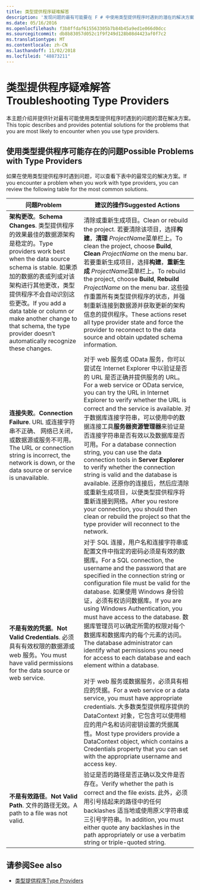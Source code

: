 ```yaml
---
title: 类型提供程序疑难解答
description: '发现问题的最有可能要在 F # 中使用类型提供程序时遇到的潜在的解决方案。'
ms.date: 05/16/2016
ms.openlocfilehash: f3b8ffdaf615563305b7b84b45a9ed1e066d0dcc
ms.sourcegitcommit: db8b83057d052c1f9f249d128b08d4423af0f7c2
ms.translationtype: MT
ms.contentlocale: zh-CN
ms.lasthandoff: 11/02/2018
ms.locfileid: "48873211"
---
```

# <a name="troubleshooting-type-providers"></a><span data-ttu-id="0b971-103">类型提供程序疑难解答</span><span class="sxs-lookup"><span data-stu-id="0b971-103">Troubleshooting Type Providers</span></span>

<span data-ttu-id="0b971-104">本主题介绍并提供针对最有可能使用类型提供程序时遇到的问题的潜在解决方案。</span><span class="sxs-lookup"><span data-stu-id="0b971-104">This topic describes and provides potential solutions for the problems that you are most likely to encounter when you use type providers.</span></span>

## <a name="possible-problems-with-type-providers"></a><span data-ttu-id="0b971-105">使用类型提供程序可能存在的问题</span><span class="sxs-lookup"><span data-stu-id="0b971-105">Possible Problems with Type Providers</span></span>

<span data-ttu-id="0b971-106">如果在使用类型提供程序时遇到问题，可以查看下表中的最常见的解决方案。</span><span class="sxs-lookup"><span data-stu-id="0b971-106">If you encounter a problem when you work with type providers, you can review the following table for the most common solutions.</span></span>

|<span data-ttu-id="0b971-107">问题</span><span class="sxs-lookup"><span data-stu-id="0b971-107">Problem</span></span>|<span data-ttu-id="0b971-108">建议的操作</span><span class="sxs-lookup"><span data-stu-id="0b971-108">Suggested Actions</span></span>|
|-------|-----------------|
|<span data-ttu-id="0b971-109">**架构更改**。</span><span class="sxs-lookup"><span data-stu-id="0b971-109">**Schema Changes**.</span></span> <span data-ttu-id="0b971-110">类型提供程序的效果最佳的数据源架构是稳定的。</span><span class="sxs-lookup"><span data-stu-id="0b971-110">Type providers work best  when the data source schema is stable.</span></span> <span data-ttu-id="0b971-111">如果添加的数据的表或列或对该架构进行其他更改，类型提供程序不会自动识别这些更改。</span><span class="sxs-lookup"><span data-stu-id="0b971-111">If you add a data table or column or make another change to that schema, the type provider doesn’t automatically recognize these changes.</span></span>|<span data-ttu-id="0b971-112">清除或重新生成项目。</span><span class="sxs-lookup"><span data-stu-id="0b971-112">Clean or rebuild the project.</span></span> <span data-ttu-id="0b971-113">若要清除该项目，选择**构建**，**清理** *ProjectName*菜单栏上。</span><span class="sxs-lookup"><span data-stu-id="0b971-113">To clean the project, choose **Build**, **Clean** *ProjectName* on the menu bar.</span></span> <span data-ttu-id="0b971-114">若要重新生成项目，选择**构建**，**重新生成** *ProjectName*菜单栏上。</span><span class="sxs-lookup"><span data-stu-id="0b971-114">To rebuild the project, choose **Build**, **Rebuild** *ProjectName* on the menu bar.</span></span> <span data-ttu-id="0b971-115">这些操作重置所有类型提供程序的状态，并强制重新连接到数据源并获取更新的架构信息的提供程序。</span><span class="sxs-lookup"><span data-stu-id="0b971-115">These actions reset all type provider state and force the provider to reconnect to the data source and obtain updated schema information.</span></span>|
|<span data-ttu-id="0b971-116">**连接失败**。</span><span class="sxs-lookup"><span data-stu-id="0b971-116">**Connection Failure**.</span></span> <span data-ttu-id="0b971-117">URL 或连接字符串不正确、 网络已关闭，或数据源或服务不可用。</span><span class="sxs-lookup"><span data-stu-id="0b971-117">The URL or connection string is incorrect, the network is down, or the data source or service is unavailable.</span></span>|<span data-ttu-id="0b971-118">对于 web 服务或 OData 服务，你可以尝试在 Internet Explorer 中以验证是否的 URL 是否正确并提供服务的 URL。</span><span class="sxs-lookup"><span data-stu-id="0b971-118">For a web service or OData service, you can try the URL in Internet Explorer to verify whether the URL is correct and the service is available.</span></span> <span data-ttu-id="0b971-119">对于数据库连接字符串，可以使用中的数据连接工具**服务器资源管理器**来验证是否连接字符串是否有效以及数据库是否可用。</span><span class="sxs-lookup"><span data-stu-id="0b971-119">For a database connection string, you can use the data connection tools in **Server Explorer** to verify whether the connection string is valid and the database is available.</span></span> <span data-ttu-id="0b971-120">还原你的连接后，然后应清除或重新生成项目，以便类型提供程序将重新连接到网络。</span><span class="sxs-lookup"><span data-stu-id="0b971-120">After you restore your connection, you should then clean or rebuild the project so that the type provider will reconnect to the network.</span></span>|
|<span data-ttu-id="0b971-121">**不是有效的凭据**。</span><span class="sxs-lookup"><span data-stu-id="0b971-121">**Not Valid Credentials**.</span></span> <span data-ttu-id="0b971-122">必须具有有效权限的数据源或 web 服务。</span><span class="sxs-lookup"><span data-stu-id="0b971-122">You must have valid permissions for the data source or web service.</span></span>|<span data-ttu-id="0b971-123">对于 SQL 连接，用户名和连接字符串或配置文件中指定的密码必须是有效的数据库。</span><span class="sxs-lookup"><span data-stu-id="0b971-123">For a SQL connection, the username and the password that are specified in the connection string or configuration file must be valid for the database.</span></span> <span data-ttu-id="0b971-124">如果使用 Windows 身份验证，必须有权访问数据库。</span><span class="sxs-lookup"><span data-stu-id="0b971-124">If you are using Windows Authentication, you must have access to the database.</span></span> <span data-ttu-id="0b971-125">数据库管理员可以确定所需的权限对每个数据库和数据库内的每个元素的访问。</span><span class="sxs-lookup"><span data-stu-id="0b971-125">The database administrator can identify what permissions you need for access to each database and each element within a database.</span></span><br /><br /><span data-ttu-id="0b971-126">对于 web 服务或数据服务，必须具有相应的凭据。</span><span class="sxs-lookup"><span data-stu-id="0b971-126">For a web service or a data service, you must have appropriate credentials.</span></span> <span data-ttu-id="0b971-127">大多数类型提供程序提供的 DataContext 对象，它包含可以使用相应的用户名和访问密钥设置的凭据属性。</span><span class="sxs-lookup"><span data-stu-id="0b971-127">Most type providers provide a DataContext object, which contains a Credentials property that you can set with the appropriate username and access key.</span></span>|
|<span data-ttu-id="0b971-128">**不是有效路径**。</span><span class="sxs-lookup"><span data-stu-id="0b971-128">**Not Valid Path**.</span></span> <span data-ttu-id="0b971-129">文件的路径无效。</span><span class="sxs-lookup"><span data-stu-id="0b971-129">A path to a file was not valid.</span></span>|<span data-ttu-id="0b971-130">验证是否的路径是否正确以及文件是否存在。</span><span class="sxs-lookup"><span data-stu-id="0b971-130">Verify whether the path is correct and the file exists.</span></span> <span data-ttu-id="0b971-131">此外，必须用引号括起来的路径中的任何 backlashes 适当地或使用原义字符串或三引号字符串。</span><span class="sxs-lookup"><span data-stu-id="0b971-131">In addition, you must either quote any backlashes in the path appropriately or use a verbatim string or triple-quoted string.</span></span>|

## <a name="see-also"></a><span data-ttu-id="0b971-132">请参阅</span><span class="sxs-lookup"><span data-stu-id="0b971-132">See also</span></span>

- [<span data-ttu-id="0b971-133">类型提供程序</span><span class="sxs-lookup"><span data-stu-id="0b971-133">Type Providers</span></span>](index.md)
